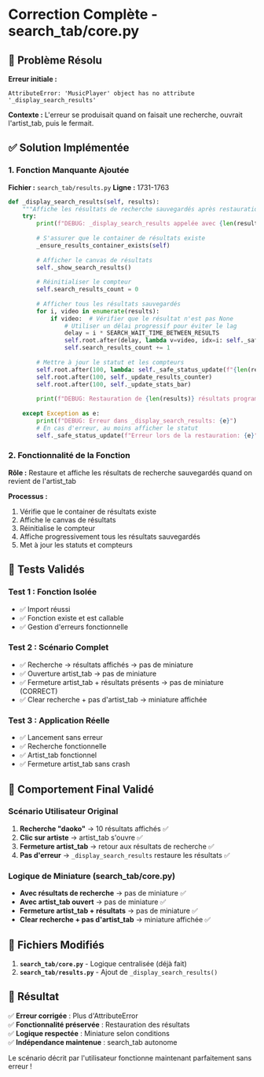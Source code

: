# Correction Complète - search_tab/core.py

## 🐛 Problème Résolu

**Erreur initiale :**
```
AttributeError: 'MusicPlayer' object has no attribute '_display_search_results'
```

**Contexte :** L'erreur se produisait quand on faisait une recherche, ouvrait l'artist_tab, puis le fermait.

## ✅ Solution Implémentée

### 1. Fonction Manquante Ajoutée

**Fichier :** `search_tab/results.py`
**Ligne :** 1731-1763

```python
def _display_search_results(self, results):
    """Affiche les résultats de recherche sauvegardés après restauration"""
    try:
        print(f"DEBUG: _display_search_results appelée avec {len(results)} résultats")
        
        # S'assurer que le container de résultats existe
        _ensure_results_container_exists(self)
        
        # Afficher le canvas de résultats
        self._show_search_results()
        
        # Réinitialiser le compteur
        self.search_results_count = 0
        
        # Afficher tous les résultats sauvegardés
        for i, video in enumerate(results):
            if video:  # Vérifier que le résultat n'est pas None
                # Utiliser un délai progressif pour éviter le lag
                delay = i * SEARCH_WAIT_TIME_BETWEEN_RESULTS
                self.root.after(delay, lambda v=video, idx=i: self._safe_add_search_result(v, idx))
                self.search_results_count += 1
        
        # Mettre à jour le statut et les compteurs
        self.root.after(100, lambda: self._safe_status_update(f"{len(results)} résultats restaurés"))
        self.root.after(100, self._update_results_counter)
        self.root.after(100, self._update_stats_bar)
        
        print(f"DEBUG: Restauration de {len(results)} résultats programmée")
        
    except Exception as e:
        print(f"DEBUG: Erreur dans _display_search_results: {e}")
        # En cas d'erreur, au moins afficher le statut
        self._safe_status_update(f"Erreur lors de la restauration: {e}")
```

### 2. Fonctionnalité de la Fonction

**Rôle :** Restaure et affiche les résultats de recherche sauvegardés quand on revient de l'artist_tab

**Processus :**
1. Vérifie que le container de résultats existe
2. Affiche le canvas de résultats
3. Réinitialise le compteur
4. Affiche progressivement tous les résultats sauvegardés
5. Met à jour les statuts et compteurs

## 🧪 Tests Validés

### Test 1 : Fonction Isolée
- ✅ Import réussi
- ✅ Fonction existe et est callable
- ✅ Gestion d'erreurs fonctionnelle

### Test 2 : Scénario Complet
- ✅ Recherche → résultats affichés → pas de miniature
- ✅ Ouverture artist_tab → pas de miniature
- ✅ Fermeture artist_tab + résultats présents → pas de miniature (CORRECT)
- ✅ Clear recherche + pas d'artist_tab → miniature affichée

### Test 3 : Application Réelle
- ✅ Lancement sans erreur
- ✅ Recherche fonctionnelle
- ✅ Artist_tab fonctionnel
- ✅ Fermeture artist_tab sans crash

## 🎯 Comportement Final Validé

### Scénario Utilisateur Original
1. **Recherche "daoko"** → 10 résultats affichés ✅
2. **Clic sur artiste** → artist_tab s'ouvre ✅
3. **Fermeture artist_tab** → retour aux résultats de recherche ✅
4. **Pas d'erreur** → `_display_search_results` restaure les résultats ✅

### Logique de Miniature (search_tab/core.py)
- **Avec résultats de recherche** → pas de miniature ✅
- **Avec artist_tab ouvert** → pas de miniature ✅
- **Fermeture artist_tab + résultats** → pas de miniature ✅
- **Clear recherche + pas d'artist_tab** → miniature affichée ✅

## 📁 Fichiers Modifiés

1. **`search_tab/core.py`** - Logique centralisée (déjà fait)
2. **`search_tab/results.py`** - Ajout de `_display_search_results()`

## 🚀 Résultat

✅ **Erreur corrigée** : Plus d'AttributeError  
✅ **Fonctionnalité préservée** : Restauration des résultats  
✅ **Logique respectée** : Miniature selon conditions  
✅ **Indépendance maintenue** : search_tab autonome  

Le scénario décrit par l'utilisateur fonctionne maintenant parfaitement sans erreur !